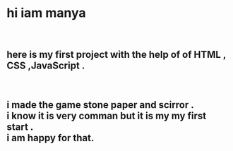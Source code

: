  <h1>hi iam manya </h1>
 <br>
 <h2> here is my first project with the help of of HTML , CSS ,JavaScript .</h2>
 <br>
 <h2>i made the game stone paper and scirror .<br>i know it is very comman but it is my my first start . <br> i am happy for that.</h2>
